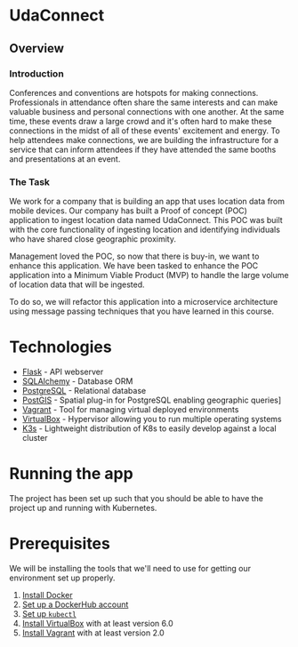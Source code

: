 # UdaConnect

## Overview
### Introduction
Conferences and conventions are hotspots for making connections. Professionals in attendance often share the same interests and can make valuable business and personal connections with one another. At the same time, these events draw a large crowd and it's often hard to make these connections in the midst of all of these events' excitement and energy. To help attendees make connections, we are building the infrastructure for a service that can inform attendees if they have attended the same booths and presentations at an event.

### The Task
We work for a company that is building an app that uses location data from mobile devices. Our company has built a Proof of concept (POC) application to ingest location data named UdaConnect. This POC was built with the core functionality of ingesting location and identifying individuals who have shared close geographic proximity.

Management loved the POC, so now that there is buy-in, we want to enhance this application. We have been tasked to enhance the POC application into a Minimum Viable Product (MVP) to handle the large volume of location data that will be ingested.

To do so, we will refactor this application into a microservice architecture using message passing techniques that you have learned in this course.

# Technologies
- [Flask](https://flask.palletsprojects.com/en/1.1.x/) - API webserver
- [SQLAlchemy](https://www.sqlalchemy.org/) - Database ORM
- [PostgreSQL](https://www.postgresql.org/) - Relational database
- [PostGIS](https://postgis.net/) - Spatial plug-in for PostgreSQL enabling geographic queries]
- [Vagrant](https://www.vagrantup.com/) - Tool for managing virtual deployed environments
- [VirtualBox](https://www.virtualbox.org/) - Hypervisor allowing you to run multiple operating systems
- [K3s](https://k3s.io/) - Lightweight distribution of K8s to easily develop against a local cluster

# Running the app
The project has been set up such that you should be able to have the project up and running with Kubernetes.

# Prerequisites
We will be installing the tools that we'll need to use for getting our environment set up properly.
1. [Install Docker](https://docs.docker.com/get-docker/)
2. [Set up a DockerHub account](https://hub.docker.com/)
3. [Set up `kubectl`](https://rancher.com/docs/rancher/v2.x/en/cluster-admin/cluster-access/kubectl/)
4. [Install VirtualBox](https://www.virtualbox.org/wiki/Downloads) with at least version 6.0
5. [Install Vagrant](https://www.vagrantup.com/docs/installation) with at least version 2.0
